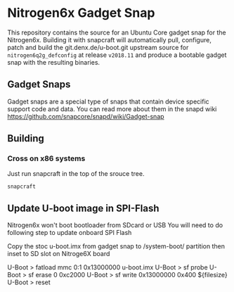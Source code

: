 # Nitrogen6x Gadget Snap

This repository contains the source for an Ubuntu Core gadget snap
for the Nitrogen6x. Building it with snapcraft will
automatically pull, configure, patch and build the git.denx.de/u-boot.git
upstream source for `nitrogen6q2g_defconfig` at release `v2018.11` and produce
a bootable gadget snap with the resulting binaries.

## Gadget Snaps

Gadget snaps are a special type of snaps that contain device specific support
code and data. You can read more about them in the snapd wiki
https://github.com/snapcore/snapd/wiki/Gadget-snap

## Building

### Cross on x86 systems

Just run snapcraft in the top of the srouce tree.

```
snapcraft
```

## Update U-boot image in SPI-Flash

Nitrogen6x won't boot bootloader from SDcard or USB
You will need to do following step to update onboard SPI Flash

Copy the stoc u-boot.imx from gadget snap to /system-boot/ partition
then inset to SD slot on Nitroge6X board 

U-Boot > fatload mmc 0:1 0x13000000 u-boot.imx
U-Boot > sf probe
U-Boot > sf erase 0 0xc2000
U-Boot > sf write 0x13000000 0x400 ${filesize}
U-Boot > reset
